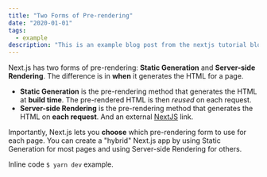 ```yaml
---
title: "Two Forms of Pre-rendering"
date: "2020-01-01"
tags:
  - example
description: "This is an example blog post from the nextjs tutorial blog site."
---
```


Next.js has two forms of pre-rendering: **Static Generation** and **Server-side Rendering**. The difference is in **when** it generates the HTML for a page.

- **Static Generation** is the pre-rendering method that generates the HTML at **build time**. The pre-rendered HTML is then _reused_ on each request.
- **Server-side Rendering** is the pre-rendering method that generates the HTML on **each request**. And an external [NextJS](https://nextjs.org/) link.

Importantly, Next.js lets you **choose** which pre-rendering form to use for each page. You can create a "hybrid" Next.js app by using Static Generation for most pages and using Server-side Rendering for others.

Inline code `$ yarn dev` example.

